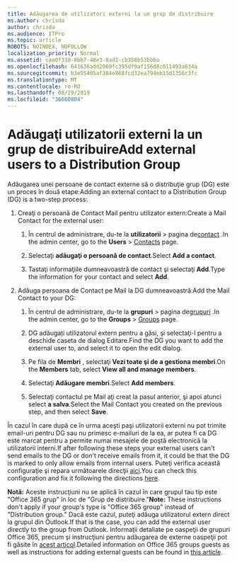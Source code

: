 ```yaml
---
title: Adăugarea de utilizatori externi la un grup de distribuire
ms.author: chrisda
author: chrisda
ms.audience: ITPro
ms.topic: article
ROBOTS: NOINDEX, NOFOLLOW
localization_priority: Normal
ms.assetid: caa0f310-0bb7-48e3-8ad2-cb358b53bbba
ms.openlocfilehash: 641636add2069fc395df9af156d8c011493a634a
ms.sourcegitcommit: b3e55405af384e868fcd32ea794eb15d1356c3fc
ms.translationtype: MT
ms.contentlocale: ro-RO
ms.lasthandoff: 08/29/2019
ms.locfileid: "36660804"
---
```

# <a name="add-external-users-to-a-distribution-group"></a><span data-ttu-id="efbc8-102">Adăugaţi utilizatorii externi la un grup de distribuire</span><span class="sxs-lookup"><span data-stu-id="efbc8-102">Add external users to a Distribution Group</span></span>

<span data-ttu-id="efbc8-103">Adăugarea unei persoane de contact externe să o distribuţie grup (DG) este un proces în două etape:</span><span class="sxs-lookup"><span data-stu-id="efbc8-103">Adding an external contact to a Distribution Group (DG) is a two-step process:</span></span>
  
1. <span data-ttu-id="efbc8-104">Creaţi o persoană de Contact Mail pentru utilizator extern:</span><span class="sxs-lookup"><span data-stu-id="efbc8-104">Create a Mail Contact for the external user:</span></span>
    
    1. <span data-ttu-id="efbc8-105">În centrul de administrare, du-te la **utilizatorii** > pagina de[contact](https://admin.microsoft.com/adminportal/home#/Contact) .</span><span class="sxs-lookup"><span data-stu-id="efbc8-105">In the admin center, go to the **Users** > [Contacts](https://admin.microsoft.com/adminportal/home#/Contact) page.</span></span> 
    
    2. <span data-ttu-id="efbc8-106">Selectaţi **adăugaţi o persoană de contact**.</span><span class="sxs-lookup"><span data-stu-id="efbc8-106">Select **Add a contact**.</span></span>
    
    3. <span data-ttu-id="efbc8-107">Tastaţi informaţiile dumneavoastră de contact şi selectaţi **Add**.</span><span class="sxs-lookup"><span data-stu-id="efbc8-107">Type the information for your contact and select **Add**.</span></span>
    
2. <span data-ttu-id="efbc8-108">Adăuga persoana de Contact pe Mail la DG dumneavoastră:</span><span class="sxs-lookup"><span data-stu-id="efbc8-108">Add the Mail Contact to your DG:</span></span>
    
    1. <span data-ttu-id="efbc8-109">În centrul de administrare, du-te la **grupuri** > pagina de[grupuri](https://admin.microsoft.com/adminportal/home#/groups) .</span><span class="sxs-lookup"><span data-stu-id="efbc8-109">In the admin center, go to the **Groups** > [Groups](https://admin.microsoft.com/adminportal/home#/groups) page.</span></span> 
    
    2. <span data-ttu-id="efbc8-110">DG adăugați utilizatorul extern pentru a găsi, şi selectaţi-l pentru a deschide caseta de dialog Editare.</span><span class="sxs-lookup"><span data-stu-id="efbc8-110">Find the DG you want to add the external user to, and select it to open the edit dialog.</span></span>
    
    3. <span data-ttu-id="efbc8-111">Pe fila de **Membri** , selectaţi **Vezi toate şi de a gestiona membri**.</span><span class="sxs-lookup"><span data-stu-id="efbc8-111">On the **Members** tab, select **View all and manage members**.</span></span> 
    
    4. <span data-ttu-id="efbc8-112">Selectaţi **Adăugare membri**.</span><span class="sxs-lookup"><span data-stu-id="efbc8-112">Select **Add members**.</span></span>
    
    5. <span data-ttu-id="efbc8-113">Selectaţi contactul pe Mail aţi creat la pasul anterior, şi apoi atunci select **a salva**.</span><span class="sxs-lookup"><span data-stu-id="efbc8-113">Select the Mail Contact you created on the previous step, and then select **Save**.</span></span>
    
<span data-ttu-id="efbc8-114">În cazul în care după ce în urma aceşti paşi utilizatorii externi nu pot trimite email-uri pentru DG sau nu primesc e-mailuri de la ea, ar putea fi ca DG este marcat pentru a permite numai mesajele de poştă electronică la utilizatorii interni.</span><span class="sxs-lookup"><span data-stu-id="efbc8-114">If after following these steps your external users can't send emails to the DG or don't receive emails from it, it could be that the DG is marked to only allow emails from internal users.</span></span> <span data-ttu-id="efbc8-115">Puteţi verifica această configuraţie şi repara următoarele direcţii [aici](https://support.office.com/article/Fix-email-delivery-issues-for-error-code-5-7-133-in-Office-365-991abc19-7756-438f-abcb-39f69b80f284.aspx).</span><span class="sxs-lookup"><span data-stu-id="efbc8-115">You can check this configuration and fix it following the directions [here](https://support.office.com/article/Fix-email-delivery-issues-for-error-code-5-7-133-in-Office-365-991abc19-7756-438f-abcb-39f69b80f284.aspx).</span></span>
  
 <span data-ttu-id="efbc8-116">**Notă:** Aceste instrucţiuni nu se aplică în cazul în care grupul tau tip este "Office 365 grup" în loc de "Grup de distribuire."</span><span class="sxs-lookup"><span data-stu-id="efbc8-116">**Note:** These instructions don't apply if your group's type is "Office 365 group" instead of "Distribution group."</span></span> <span data-ttu-id="efbc8-117">Dacă este cazul, puteţi adăuga utilizatorul extern direct la grupul din Outlook.</span><span class="sxs-lookup"><span data-stu-id="efbc8-117">If that is the case, you can add the external user directly to the group from Outlook.</span></span> <span data-ttu-id="efbc8-118">Informaţii detaliate pe oaspeţii de grupuri Office 365, precum şi instrucţiuni pentru adăugarea de externe oaspeţii pot fi găsite în [acest articol](https://support.office.com/article/Guest-access-in-Office-365-Groups-bfc7a840-868f-4fd6-a390-f347bf51aff6.aspx).</span><span class="sxs-lookup"><span data-stu-id="efbc8-118">Detailed information on Office 365 groups guests as well as instructions for adding external guests can be found in [this article](https://support.office.com/article/Guest-access-in-Office-365-Groups-bfc7a840-868f-4fd6-a390-f347bf51aff6.aspx).</span></span>
  